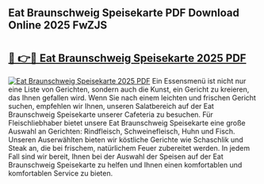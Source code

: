 ## Eat Braunschweig Speisekarte PDF Download Online 2025 FwZJS

# <h2><a href="http://gcbiba.nevu.top/?p=Eat+Braunschweig+Speisekarte">🔗 👉🔴 Eat Braunschweig Speisekarte 2025 PDF</a></h2>

[![Eat Braunschweig Speisekarte 2025 PDF](https://i.imgur.com/dBaPXMq.png)](http://gcbiba.nevu.top/?p=Eat+Braunschweig+Speisekarte)
Ein Essensmenü ist nicht nur eine Liste von Gerichten, sondern auch die Kunst, ein Gericht zu kreieren, das Ihnen gefallen wird. Wenn Sie nach einem leichten und frischen Gericht suchen, empfehlen wir Ihnen, unseren Salatbereich auf der Eat Braunschweig Speisekarte unserer Cafeteria zu besuchen. Für Fleischliebhaber bietet unsere Eat Braunschweig Speisekarte eine große Auswahl an Gerichten: Rindfleisch, Schweinefleisch, Huhn und Fisch. Unseren Auserwählten bieten wir köstliche Gerichte wie Schaschlik und Steak an, die bei frischem, natürlichem Feuer zubereitet werden. In jedem Fall sind wir bereit, Ihnen bei der Auswahl der Speisen auf der Eat Braunschweig Speisekarte zu helfen und Ihnen einen komfortablen und komfortablen Service zu bieten.
